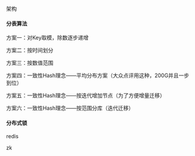 

架构

#### 分表算法

方案一：对Key取模，除数逐步递增

方案二：按时间划分

方案三：按数值范围

方案四：一致性Hash理念——平均分布方案（大众点评用这种，200G并且一步到位）

方案五：一致性Hash理念——按迭代增加节点（为了方便增量迁移）

方案六：一致性Hash理念——按范围分库（迭代迁移）



#### 分布式锁

redis

zk



